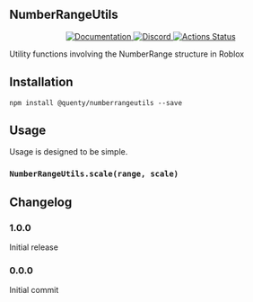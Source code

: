 ## NumberRangeUtils
<div align="center">
  <a href="http://quenty.github.io/api/">
    <img src="https://img.shields.io/badge/docs-website-green.svg" alt="Documentation" />
  </a>
  <a href="https://discord.gg/mhtGUS8">
    <img src="https://img.shields.io/badge/discord-nevermore-blue.svg" alt="Discord" />
  </a>
  <a href="https://github.com/Quenty/NevermoreEngine/actions">
    <img src="https://github.com/Quenty/NevermoreEngine/workflows/luacheck/badge.svg" alt="Actions Status" />
  </a>
</div>

Utility functions involving the NumberRange structure in Roblox

## Installation
```
npm install @quenty/numberrangeutils --save
```

## Usage
Usage is designed to be simple.

### `NumberRangeUtils.scale(range, scale)`


## Changelog

### 1.0.0
Initial release

### 0.0.0
Initial commit

